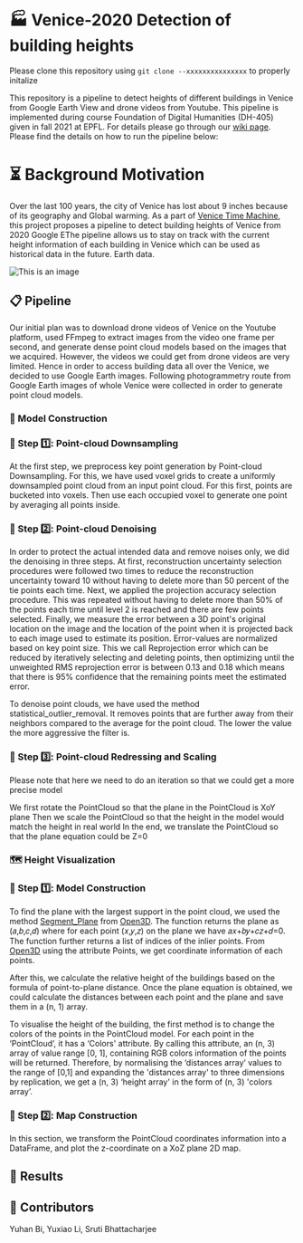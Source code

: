 # 🏭 Venice-2020 Detection of building heights
Please clone this repository using ```git clone --xxxxxxxxxxxxxxx``` to properly initalize

This repository is a pipeline to detect heights of different buildings in Venice from Google Earth View and drone videos from Youtube.
This pipeline is implemented during course  Foundation of Digital Humanities (DH-405) given in fall 2021 at EPFL.
For details please go through our [wiki page](http://fdh.epfl.ch/index.php/Venice2020_Building_Heights_Detection).
Please find the details on how to run the pipeline below:

# ⏳ Background Motivation
Over the last 100 years, the city of Venice has lost about 9 inches because of its geography and Global warming. As a part of  [Venice Time Machine](https://en.wikipedia.org/wiki/Venice_Time_Machine), this project proposes a pipeline to detect building heights of Venice from 2020 Google EThe pipeline allows us to stay on track with the current height information of each building in Venice which can be used as historical data in the future. 
Earth data. 

![This is an image](http://fdh.epfl.ch/images/3/38/Venice_whole.png)


## 📋 Pipeline

Our initial plan was to download drone videos of Venice on the Youtube platform, used FFmpeg to extract images from the video one frame per second, and generate dense point cloud models based on the images that we acquired. However, the videos we could get from drone videos are very limited. Hence in order to access building data all over the Venice, we decided to use Google Earth images. Following  photogrammetry route from Google Earth images of whole Venice were collected in order to generate point cloud models.

### 🔮 Model Construction

### 📝 Step 1️⃣: Point-cloud Downsampling
At the first step, we preprocess key point generation by Point-cloud Downsampling. For this, we have used voxel grids to create a uniformly downsampled point cloud from an input point cloud. For this first, points are bucketed into voxels. Then use each occupied voxel to generate one point by averaging all points inside. 

### 📝 Step 2️⃣: Point-cloud Denoising
In order to protect the actual intended data and remove noises only, we did the denoising in three steps. At first, reconstruction uncertainty selection procedures were followed two times to reduce the reconstruction uncertainty toward 10 without having to delete more than 50 percent of the tie points each time. Next, we applied the projection accuracy selection procedure. This was repeated without having to delete more than 50% of the points each time until level 2 is reached and there are few points selected. Finally, we measure the error between a 3D point's original location on the image and the location of the point when it is projected back to each image used to estimate its position. Error-values are normalized based on key point size.  This we call Reprojection error which can be reduced by iteratively selecting and deleting points, then optimizing until the unweighted RMS reprojection error is between 0.13 and 0.18 which means that there is 95% confidence that the remaining points meet the estimated error.

To denoise point clouds, we have used the method statistical_outlier_removal. It removes points that are further away from their neighbors compared to the average for the point cloud. The lower the value the more aggressive the filter is.

### 📝 Step 3️⃣: Point-cloud Redressing and Scaling 
Please note that here we need to do an iteration so that we could get a more precise model

We first rotate the PointCloud so that the plane in the PointCloud is XoY plane
Then we scale the PointCloud so that the height in the model would match the height in real world
In the end, we translate the PointCloud so that the plane equation could be Z=0


### 🗺️ Height Visualization


### 📝 Step 1️⃣: Model Construction
To find the plane with the largest support in the point cloud, we used the method [Segment_Plane](http://www.open3d.org/docs/release/python_api/open3d.geometry.PointCloud.html#open3d.geometry.PointCloud.segment_plane) from [Open3D](http://www.open3d.org/). The function returns the plane as (𝑎,𝑏,𝑐,𝑑) where for each point (𝑥,𝑦,𝑧) on the plane we have 𝑎𝑥+𝑏𝑦+𝑐𝑧+𝑑=0. The function further returns a list of indices of the inlier points. From [Open3D](http://www.open3d.org/) using the attribute Points, we get coordinate information of each points. 

After this, we calculate the relative height of the buildings based on the formula of point-to-plane distance. Once the plane equation is obtained, we could calculate the distances between each point and the plane and save them in a (n, 1) array. 

To visualise the height of the building, the first method is to change the colors of the points in the PointCloud model. For each point in the ‘PointCloud’, it has a ‘Colors' attribute. By calling this attribute, an (n, 3) array of value range [0, 1], containing RGB colors information of the points will be returned. Therefore, by normalising the ‘distances array’ values to the range of [0,1] and expanding the 'distances array' to three dimensions by replication, we get a (n, 3) ‘height array' in the form of (n, 3) 'colors array’.

### 📝 Step 2️⃣: Map Construction
In this section, we transform the PointCloud coordinates information into a DataFrame, and plot the z-coordinate on a XoZ plane 2D map.

## 🎉 Results



## 👤 Contributors
Yuhan Bi, Yuxiao Li, Sruti Bhattacharjee

